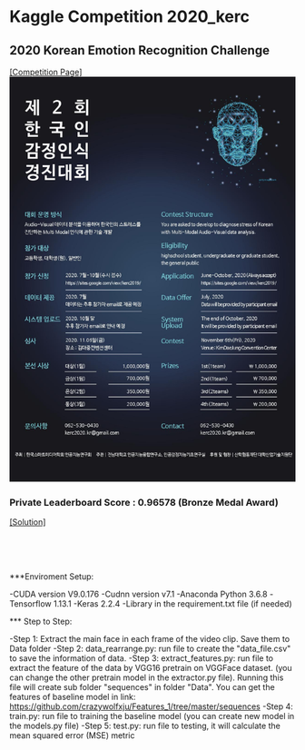 # Kaggle Competition 2020_kerc
## 2020 Korean Emotion Recognition Challenge
[\[Competition Page\]](https://www.kaggle.com/c/2020kerc/overview)
![poster](./img/kerc_poster.jpg)
<br>

### Private Leaderboard Score : 0.96578 (Bronze Medal Award)
[\[Solution\]](./kerc2020_solution_HouKM_동상.pdf)

<br><br><br>

***Enviroment Setup:

-CUDA version  V9.0.176
-Cudnn version v7.1
-Anaconda Python 3.6.8
-Tensorflow 1.13.1
-Keras 2.2.4
-Library in the requirement.txt file (if needed)

*** Step to Step:

-Step 1: Extract the main face in each frame of the video clip. Save them to Data folder
-Step 2: data_rearrange.py: run file to create the "data_file.csv" to save the information of data.
-Step 3: extract_features.py: run file to extract the feature of the data by VGG16 pretrain on VGGFace dataset. (you can change the other pretrain model in the extractor.py file). Running this file will create sub folder "sequences" in folder "Data". You can get the features of baseline model in link: https://github.com/crazywolfxju/Features_1/tree/master/sequences
-Step 4: train.py: run file to training the baseline model (you can create new model in the models.py file)
-Step 5: test.py: run file to testing, it will calculate the mean squared error (MSE) metric
